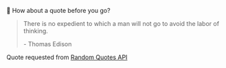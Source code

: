 📣 How about a quote before you go?

> There is no expedient to which a man will not go to avoid the labor of thinking.
>
> <p>- Thomas Edison</p>

Quote requested from [Random Quotes API](https://github.com/lukePeavey/quotable)
